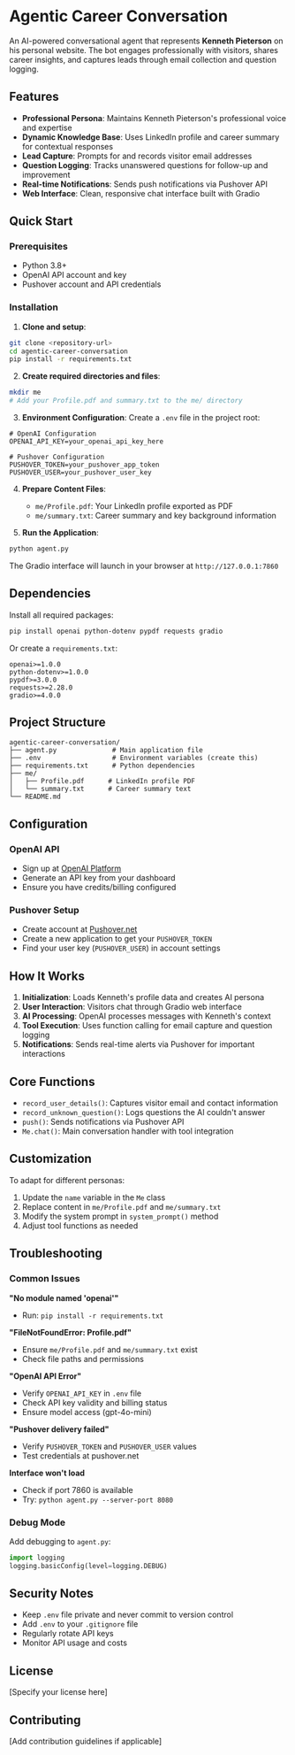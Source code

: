 # Agentic Career Conversation

An AI-powered conversational agent that represents **Kenneth Pieterson** on his personal website. The bot engages professionally with visitors, shares career insights, and captures leads through email collection and question logging.

## Features

- **Professional Persona**: Maintains Kenneth Pieterson's professional voice and expertise
- **Dynamic Knowledge Base**: Uses LinkedIn profile and career summary for contextual responses  
- **Lead Capture**: Prompts for and records visitor email addresses
- **Question Logging**: Tracks unanswered questions for follow-up and improvement
- **Real-time Notifications**: Sends push notifications via Pushover API
- **Web Interface**: Clean, responsive chat interface built with Gradio

## Quick Start

### Prerequisites

- Python 3.8+
- OpenAI API account and key
- Pushover account and API credentials

### Installation

1. **Clone and setup**:
```bash
git clone <repository-url>
cd agentic-career-conversation
pip install -r requirements.txt
```

2. **Create required directories and files**:
```bash
mkdir me
# Add your Profile.pdf and summary.txt to the me/ directory
```

3. **Environment Configuration**:
Create a `.env` file in the project root:
```env
# OpenAI Configuration
OPENAI_API_KEY=your_openai_api_key_here

# Pushover Configuration  
PUSHOVER_TOKEN=your_pushover_app_token
PUSHOVER_USER=your_pushover_user_key
```

4. **Prepare Content Files**:
   - `me/Profile.pdf`: Your LinkedIn profile exported as PDF
   - `me/summary.txt`: Career summary and key background information

5. **Run the Application**:
```bash
python agent.py
```

The Gradio interface will launch in your browser at `http://127.0.0.1:7860`

## Dependencies

Install all required packages:
```bash
pip install openai python-dotenv pypdf requests gradio
```

Or create a `requirements.txt`:
```
openai>=1.0.0
python-dotenv>=1.0.0
pypdf>=3.0.0
requests>=2.28.0
gradio>=4.0.0
```

## Project Structure

```
agentic-career-conversation/
├── agent.py              # Main application file
├── .env                  # Environment variables (create this)
├── requirements.txt      # Python dependencies
├── me/
│   ├── Profile.pdf      # LinkedIn profile PDF
│   └── summary.txt      # Career summary text
└── README.md
```

## Configuration

### OpenAI API
- Sign up at [OpenAI Platform](https://platform.openai.com)
- Generate an API key from your dashboard
- Ensure you have credits/billing configured

### Pushover Setup
- Create account at [Pushover.net](https://pushover.net)
- Create a new application to get your `PUSHOVER_TOKEN`
- Find your user key (`PUSHOVER_USER`) in account settings

## How It Works

1. **Initialization**: Loads Kenneth's profile data and creates AI persona
2. **User Interaction**: Visitors chat through Gradio web interface
3. **AI Processing**: OpenAI processes messages with Kenneth's context
4. **Tool Execution**: Uses function calling for email capture and question logging
5. **Notifications**: Sends real-time alerts via Pushover for important interactions

## Core Functions

- `record_user_details()`: Captures visitor email and contact information
- `record_unknown_question()`: Logs questions the AI couldn't answer
- `push()`: Sends notifications via Pushover API
- `Me.chat()`: Main conversation handler with tool integration

## Customization

To adapt for different personas:

1. Update the `name` variable in the `Me` class
2. Replace content in `me/Profile.pdf` and `me/summary.txt`
3. Modify the system prompt in `system_prompt()` method
4. Adjust tool functions as needed

## Troubleshooting

### Common Issues

**"No module named 'openai'"**
- Run: `pip install -r requirements.txt`

**"FileNotFoundError: Profile.pdf"** 
- Ensure `me/Profile.pdf` and `me/summary.txt` exist
- Check file paths and permissions

**"OpenAI API Error"**
- Verify `OPENAI_API_KEY` in `.env` file
- Check API key validity and billing status
- Ensure model access (gpt-4o-mini)

**"Pushover delivery failed"**
- Verify `PUSHOVER_TOKEN` and `PUSHOVER_USER` values
- Test credentials at pushover.net

**Interface won't load**
- Check if port 7860 is available
- Try: `python agent.py --server-port 8080`

### Debug Mode

Add debugging to `agent.py`:
```python
import logging
logging.basicConfig(level=logging.DEBUG)
```

## Security Notes

- Keep `.env` file private and never commit to version control
- Add `.env` to your `.gitignore` file
- Regularly rotate API keys
- Monitor API usage and costs

## License

[Specify your license here]

## Contributing

[Add contribution guidelines if applicable]
